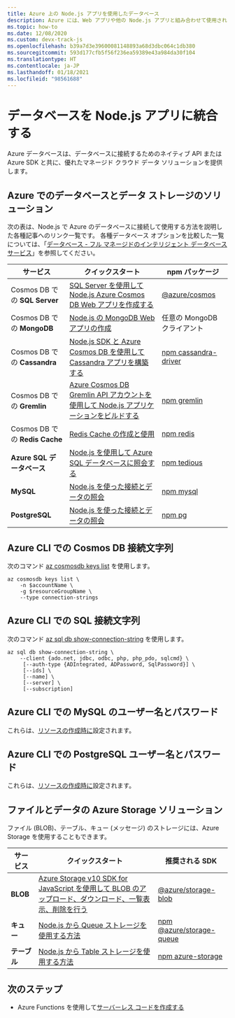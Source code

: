 ```yaml
---
title: Azure 上の Node.js アプリを使用したデータベース
description: Azure には、Web アプリや他の Node.js アプリと組み合わせて使用されるさまざまなデータベースが用意されています。
ms.topic: how-to
ms.date: 12/08/2020
ms.custom: devx-track-js
ms.openlocfilehash: b39a7d3e39600081148893a68d3dbc064c1db380
ms.sourcegitcommit: 593d177cfb5f56f236ea59389e43a984da30f104
ms.translationtype: HT
ms.contentlocale: ja-JP
ms.lasthandoff: 01/18/2021
ms.locfileid: "98561688"
---
```

# <a name="integrate-databases-in-nodejs-apps"></a>データベースを Node.js アプリに統合する

Azure データベースは、データベースに接続するためのネイティブ API または Azure SDK と共に、優れたマネージド クラウド データ ソリューションを提供します。 

## <a name="database-and-data-storage-solutions-on-azure"></a>Azure でのデータベースとデータ ストレージのソリューション

次の表は、Node.js で Azure のデータベースに接続して使用する方法を説明した各種記事へのリンク一覧です。 各種データベース オプションを比較した一覧については、「[データベース - フル マネージドのインテリジェント データベース サービス](https://azure.microsoft.com/product-categories/databases/)」を参照してください。

| サービス | クイックスタート | npm パッケージ |
| --- | --- | --- |
| Cosmos DB での **SQL Server**| [SQL Server を使用して Node.js Azure Cosmos DB Web アプリを作成する](/azure/cosmos-db/create-sql-api-nodejs) | [@azure/cosmos](https://www.npmjs.com/package/@azure/cosmos) |
| Cosmos DB での **MongoDB**| [Node.js の MongoDB Web アプリの作成](/azure/app-service-web/app-service-web-tutorial-nodejs-mongodb-app) | 任意の MongoDB クライアント |
| Cosmos DB での **Cassandra**|[Node.js SDK と Azure Cosmos DB を使用して Cassandra アプリを構築する](/azure/cosmos-db/create-cassandra-nodejs)|[npm cassandra-driver](https://www.npmjs.com/package/cassandra-driver)|
| Cosmos DB での **Gremlin**|[Azure Cosmos DB Gremlin API アカウントを使用して Node.js アプリケーションをビルドする](/azure/cosmos-db/create-graph-nodejs)|[npm gremlin](https://www.npmjs.com/package/gremlin)|
| Cosmos DB での **Redis Cache**| [Redis Cache の作成と使用](/azure/redis-cache/cache-nodejs-get-started) | [npm redis](https://www.npmjs.com/package/redis)|
| **Azure SQL データベース** | [Node.js を使用して Azure SQL データベースに照会する](/azure/sql-database/sql-database-connect-query-nodejs) |[npm tedious](https://www.npmjs.com/package/tedious) |
| **MySQL** | [Node.js を使った接続とデータの照会](/azure/mysql/connect-nodejs) | [npm mysql](https://www.npmjs.com/package/mysql)|
| **PostgreSQL** | [Node.js を使った接続とデータの照会](/azure/postgresql/connect-nodejs) |[npm pg](https://www.npmjs.com/package/pg) |

## <a name="cosmos-db-connection-strings-with-azure-cli"></a>Azure CLI での Cosmos DB 接続文字列

次のコマンド [az cosmosdb keys list](/cli/azure/cosmosdb#az-cosmosdb-list-connection-strings) を使用します。

```azurecli-interactive
az cosmosdb keys list \
    -n $accountName \
    -g $resourceGroupName \
    --type connection-strings
```

## <a name="sql-connection-strings-with-azure-cli"></a>Azure CLI での SQL 接続文字列

次のコマンド [az sql db show-connection-string](/cli/azure/sql/db#az_sql_db_show_connection_string) を使用します。

```azurecli-interactive
az sql db show-connection-string \
    --client {ado.net, jdbc, odbc, php, php_pdo, sqlcmd} \
     [--auth-type {ADIntegrated, ADPassword, SqlPassword}] \
     [--ids] \
     [--name] \
     [--server] \
     [--subscription]
```

## <a name="mysql-username-and-password-with-azure-cli"></a>Azure CLI での MySQL のユーザー名とパスワード

これらは、[リソースの作成時に](/cli/azure/mysql/server#az_mysql_server_create)設定されます。 

## <a name="postgresql-username-and-password-with-azure-cli"></a>Azure CLI での PostgreSQL ユーザー名とパスワード

これらは、[リソースの作成時に](/cli/azure/postgres/server#az_postgres_server_create)設定されます。 

## <a name="azure-storage-solutions-for-files-and-data"></a>ファイルとデータの Azure Storage ソリューション

ファイル (BLOB)、テーブル、キュー (メッセージ) のストレージには、Azure Storage を使用することもできます。

| サービス | クイックスタート |推奨される SDK |
| --- | --- |--- |
| **BLOB** | [Azure Storage v10 SDK for JavaScript を使用して BLOB のアップロード、ダウンロード、一覧表示、削除を行う](/azure/storage/blobs/storage-quickstart-blobs-nodejs-v10) |[@azure/storage-blob](https://www.npmjs.com/package/@azure/storage-blob)|
| **キュー** | [Node.js から Queue ストレージを使用する方法](/azure/storage/queues/storage-nodejs-how-to-use-queues) |[npm @azure/storage-queue](https://www.npmjs.com/package/@azure/storage-queue)|
| **テーブル** | [Node.js から Table ストレージを使用する方法](/azure/cosmos-db/table-storage-how-to-use-nodejs) |[npm azure-storage](https://www.npmjs.com/package/azure-storage)|

## <a name="next-steps"></a>次のステップ

* Azure Functions を使用して[サーバーレス コードを作成する](develop-serverless-apps.md)